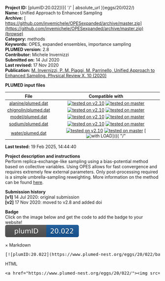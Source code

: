 **Project ID:** [plumID:20.022]({{ '/' | absolute_url }}eggs/20/022/)  
**Name:**  Unified Approach to Enhanced Sampling  
**Archive:** [ https://github.com/invemichele/OPESexpanded/archive/master.zip](https://github.com/invemichele/OPESexpanded/archive/master.zip) [(browse)](https://github.com/invemichele/OPESexpanded/tree/master)  
**Category:**  methods  
**Keywords:**  OPES, expanded ensembles, importance sampling  
**PLUMED version:**  2.8  
**Contributor:**  Michele Invernizzi  
**Submitted on:** 14 Jul 2020  
**Last revised:** 17 Nov 2020  
**Publication:** [M. Invernizzi, P. M. Piaggi, M. Parrinello, Unified Approach to Enhanced Sampling. Physical Review X. 10 (2020)](http://dx.doi.org/10.1103/PhysRevX.10.041034)  
  
**PLUMED input files**  
  
| File     | Compatible with |  
|:--------:|:--------:|  
| [alanine/plumed.dat](./data/alanine/plumed.dat.md) |  [![tested on v2.10](https://img.shields.io/badge/v2.10-passing-green.svg)](data/alanine/plumed.dat.plumed.stderr) [![tested on master](https://img.shields.io/badge/master-passing-green.svg)](data/alanine/plumed.dat.plumed_master.stderr) |  
| [chignolin/plumed.dat](./data/chignolin/plumed.dat.md) |  [![tested on v2.10](https://img.shields.io/badge/v2.10-passing-green.svg)](data/chignolin/plumed.dat.plumed.stderr) [![tested on master](https://img.shields.io/badge/master-passing-green.svg)](data/chignolin/plumed.dat.plumed_master.stderr) |  
| [model/plumed.dat](./data/model/plumed.dat.md) |  [![tested on v2.10](https://img.shields.io/badge/v2.10-passing-green.svg)](data/model/plumed.dat.plumed.stderr) [![tested on master](https://img.shields.io/badge/master-passing-green.svg)](data/model/plumed.dat.plumed_master.stderr) |  
| [sodium/plumed.dat](./data/sodium/plumed.dat.md) |  [![tested on v2.10](https://img.shields.io/badge/v2.10-passing-green.svg)](data/sodium/plumed.dat.plumed.stderr) [![tested on master](https://img.shields.io/badge/master-passing-green.svg)](data/sodium/plumed.dat.plumed_master.stderr) |  
| [water/plumed.dat](./data/water/plumed.dat.md) |  [![tested on v2.10](https://img.shields.io/badge/v2.10-passing-green.svg)](data/water/plumed.dat.plumed.stderr) [![tested on master](https://img.shields.io/badge/master-passing-green.svg)](data/water/plumed.dat.plumed_master.stderr) [![with LOAD](https://img.shields.io/badge/with-LOAD-yellow.svg)]({{ "/" | absolute_url }}badges) |  
  
**Last tested:**  19 Feb 2025, 14:44:40
  
**Project description and instructions**  
Perform replica-exchange-like sampling using a bias-potential method based on collective variables. Using OPES allows for fast convergence and requires extremely few external parameters. Only post-processing required is a simple umbrella-sampling reweighting.  More information on the method can be found [here](https://www.plumed.org/doc-master/user-doc/html/_o_p_e_s.html). 

  
**Submission history**  
**[v1]** 14 Jul 2020: original submission  
**[v2]** 17 Nov 2020: moved to v2.8 and added doi  
  
**Badge**  
Click on the image below and get the code to add the badge to your website!  
<img src="./badge.svg" alt="plumeDnest:20.022" id="myBtn" class="badge">
<div id="myModal" class="modal">
  <div class="modal-content">
    <span class="close">&times;</span>
    Markdown<pre>[![plumID:20.022](https://www.plumed-nest.org/eggs/20/022/badge.svg)](https://www.plumed-nest.org/eggs/20/022/)</pre>
    HTML<pre>&lt;a href="https://www.plumed-nest.org/eggs/20/022/"&gt;&lt;img src="https://www.plumed-nest.org/eggs/20/022/badge.svg" alt="plumID:20.022"&gt;&lt;/a&gt;</pre>
  </div>
</div>
